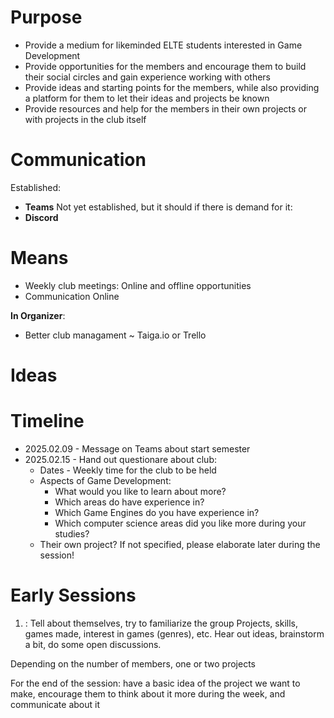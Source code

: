 # Purpose

- Provide a medium for likeminded ELTE students interested in Game Development
- Provide opportunities for the members and encourage them to build their social circles and gain experience working with others
- Provide ideas and starting points for the members, while also providing a platform for them to let their ideas and projects be known
- Provide resources and help for the members in their own projects or with projects in the club itself

# Communication

Established:
- **Teams**
Not yet established, but it should if there is demand for it:
- **Discord**


# Means

- Weekly club meetings: Online and offline opportunities 
- Communication Online

**In Organizer**:
- Better club managament ~ Taiga.io or Trello 

# Ideas





# Timeline

- 2025.02.09 - Message on Teams about start semester
- 2025.02.15 - Hand out questionare about club:
	- Dates - Weekly time for the club to be held
	- Aspects of Game Development:
		- What would you like to learn about more?
		- Which areas do have experience in?
		- Which Game Engines do you have experience in?
		- Which computer science areas did you like more during your studies?
	- Their own project? If not specified, please elaborate later during the session!

# Early Sessions 

1. : Tell about themselves, try to familiarize the group
Projects, skills, games made, interest in games (genres), etc.
Hear out ideas, brainstorm a bit, do some open discussions.

Depending on the number of members, one or two projects

For the end of the session: have a basic idea of the project we want to make, encourage them to think about it more during the week, and communicate about it 
